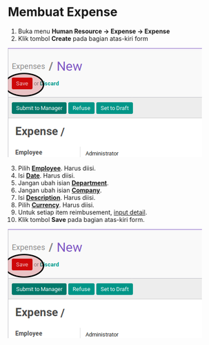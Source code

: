 # Membuat Expense

1. Buka menu **Human Resource -> Expense -> Expense**
2. Klik tombol **Create** pada bagian atas-kiri form

![](../../img/expense/tombol-save.png)

3. Pilih **[Employee](./penjelasan.md#field-employee)**. Harus diisi.
4. Isi **[Date](./penjelasan.md#field-date)**. Harus diisi.
5. Jangan ubah isian **[Department](./penjelasan.md#field-department)**.
6. Jangan ubah isian **[Company](./penjelasan.md#field-company)**.
7. Isi **[Description](./penjelasan.md#field-description)**. Harus diisi.
8. Pilih **[Currency](./penjelasan.md#field-currency)**. Harus diisi.
9. Untuk setiap item reimbusement, [input detail](./membuat-detail.md).
10. Klik tombol **Save** pada bagian atas-kiri form.

![](../../img/expense/tombol-save.png)
